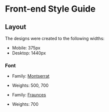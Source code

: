 # Front-end Style Guide

## Layout

The designs were created to the following widths:

- Mobile: 375px
- Desktop: 1440px

### Font

- Family: [Montserrat](https://fonts.google.com/specimen/Montserrat)
- Weights: 500, 700

- Family: [Fraunces](https://fonts.google.com/specimen/Fraunces)
- Weights: 700
